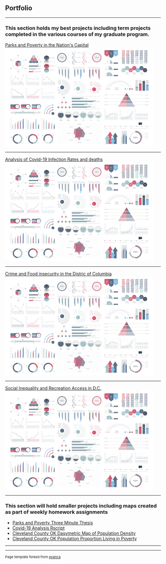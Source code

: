 ## Portfolio

---

### This section holds my best projects including term projects completed in the various courses of my graduate program.  

[Parks and Poverty in the Nation's Capital](https://storymaps.arcgis.com/stories/e827df3beaa0481ebdd2ef3233eafd3f)
<img src="images/dummy_thumbnail.jpg?raw=true"/>

---
[Analysis of Covid-19 Infection Rates and deaths](/pdf/Analysis_of_Covid-19_Infection_Rates_and_Deaths_in_the_US.pdf)
<img src="images/dummy_thumbnail.jpg?raw=true"/>

---

[Crime and Food insecurity in the Distric of Columbia](/pdf/Crime_and_Food_Insecurity_in_the_District_of_Columbia.pdf)
<img src="images/dummy_thumbnail.jpg?raw=true"/>

---
[Social Inequality and Recreation Access in D.C.](/pdf/Social_Inequality_and_Recreation_Access_in_the_Nation’s_Capitol.pdf)
<img src="images/dummy_thumbnail.jpg?raw=true"/>

---

### This section will hold smaller projects including maps created as part of weekly homework assignments

- [Parks and Poverty Three Minute Thesis](https://github.com/MikeNims/GIS_Portfolio/blob/main/Three%20minute%20Thesis%2C%20DC%20Parks.pdf)
- [Covid-19 Analysis Rscript](https://github.com/MikeNims/GIS_Portfolio/blob/main/Covid-19%20Infection%20rates%20and%20deaths%20RScript.R)
- [Cleveland County OK Dasymetric Map of Population Density](https://github.com/MikeNims/GIS_Portfolio/blob/main/Cleveland_County_Dasymetric_map.pdf)
- [Cleveland County OK Population Proportion Living in Poverty](https://github.com/MikeNims/GIS_Portfolio/blob/main/Cleveland_County_Poverty_Levels.pdf)


---




---
<p style="font-size:11px">Page template forked from <a href="https://github.com/evanca/quick-portfolio">evanca</a></p>
<!-- Remove above link if you don't want to attibute -->
